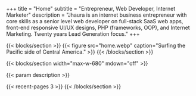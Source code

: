 +++
title = "Home"
subtitle = "Entrepreneur, Web Developer, Internet Marketer"
description = "Jhaura is an internet business entrepreneur with core skills as a senior level web developer on full-stack SaaS web apps, front-end responsive UI/UX designs, PHP (frameworks, OOP), and Internet Marketing. Twenty years Lead Generation focus."
+++

{{< blocks/section >}}
{{< figure src="home.webp"  caption="Surfing the Pacific side of Central America." >}}
{{< /blocks/section >}}

{{< blocks/section width="max-w-680" mdown="off" >}}
<p class="font-content-sans font-light text-xl text-raven-500">{{< param description >}}</p>

{{< recent-pages 3 >}}
{{< /blocks/section >}}
